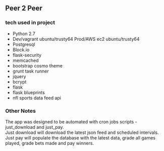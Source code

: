 ## Peer 2 Peer

### tech used in project 
* Python 2.7  
* Dev/vagrant ubuntu/trusty64 Prod/AWS ec2 ubuntu/trusty64  
* Postgresql  
* Block.io  
* flask-security  
* memcached  
* bootstrap cosmo theme  
* grunt task runner
* jquery  
* bcrypt 
* flask 
* flask blueprints
* nfl sports data feed api 

### Other Notes
The app was designed to be automated with cron jobs scripts - just_download and just_pay.  
Just download will download the latest json feed and scheduled intervals.
Just pay will populate the database with the latest data, grade all games played, grade bets made and pay winners.  
